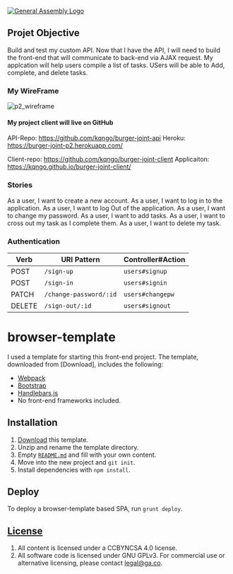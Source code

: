 [![General Assembly Logo](https://camo.githubusercontent.com/1a91b05b8f4d44b5bbfb83abac2b0996d8e26c92/687474703a2f2f692e696d6775722e636f6d2f6b6538555354712e706e67)](https://generalassemb.ly/education/web-development-immersive)

## Projet Objective
Build and test my custom API. Now that I have the API, I will need to build the front-end that will communicate to back-end via AJAX request. My applcation will help users compile a list of tasks. USers will be able to Add, complete, and delete tasks.

### My WireFrame

![p2_wireframe](https://cloud.githubusercontent.com/assets/26236941/25646484/cc5492c6-2f86-11e7-9da2-9e407dee9f7e.JPG)

#### My project client will live on GitHub

API-Repo: https://github.com/kqngo/burger-joint-api
Heroku: https://burger-joint-p2.herokuapp.com/

Client-repo: https://github.com/kqngo/burger-joint-client
Applicaiton: https://kqngo.github.io/burger-joint-client/


### Stories
As a user, I want to create a new account.
As a user, I want to log in to the application.
As a user, I want to log Out of the application.
As a user, I want to change my password.
As a user, I want to add tasks.
As a user, I want to cross out my task as I complete them.
As a user, I want to delete my task.


### Authentication
| Verb   | URI Pattern            | Controller#Action |
|--------|------------------------|-------------------|
| POST   | `/sign-up`             | `users#signup`    |
| POST   | `/sign-in`             | `users#signin`    |
| PATCH  | `/change-password/:id` | `users#changepw`  |
| DELETE | `/sign-out/:id`        | `users#signout`   |

# browser-template

I used a template for starting this front-end project. The template, downloaded from [Download], includes the following:
-   [Webpack](https://webpack.github.io)
-   [Bootstrap](http://getbootstrap.com)
-   [Handlebars.js](http://handlebarsjs.com)
-   No front-end frameworks included.

## Installation

1.  [Download](../../archive/master.zip) this template.
2.  Unzip and rename the template directory.
3.  Empty [`README.md`](README.md) and fill with your own content.
4.  Move into the new project and `git init`.
5.  Install dependencies with `npm install`.

## Deploy

To deploy a browser-template based SPA, run `grunt deploy`.


## [License](LICENSE)

1.  All content is licensed under a CC­BY­NC­SA 4.0 license.
2.  All software code is licensed under GNU GPLv3. For commercial use or
    alternative licensing, please contact legal@ga.co.

